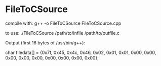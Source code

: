 # FileToCSource


compile with:
  g++ -o FileToCSource FileToCSource.cpp
  
  
to use:
  ./FileToCSource /path/to/infile /path/to/outfile.c
  
  
Output (first 16 bytes of /usr/bin/g++):

char filedata[] = {0x7f, 0x45, 0x4c, 0x46, 0x02, 0x01, 0x01, 0x00, 0x00, 0x00, 0x00, 0x00, 0x00, 0x00, 0x00, 0x00};
